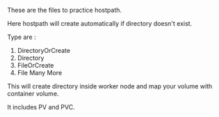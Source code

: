 These are the files to practice hostpath.

Here hostpath will create automatically if directory doesn't exist.

Type are :

1. DirectoryOrCreate
2. Directory
3. FileOrCreate
4. File
Many More

This will create directory inside worker node and map your volume with container volume.

It includes PV and PVC.
